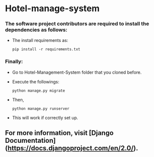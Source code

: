 # Hotel-manage-system


### The software project contributors are required to install the dependencies as follows:

  * The install requirements as:
  
        pip install -r requirements.txt
        
        
### Finally:
* Go to Hotel-Management-System folder that you cloned before.
* Execute the followings: 

      python manage.py migrate

 * Then,

       python manage.py runserver
       
* This will work if correctly set up.

## For more information, visit [Django Documentation] (https://docs.djangoproject.com/en/2.0/).       
